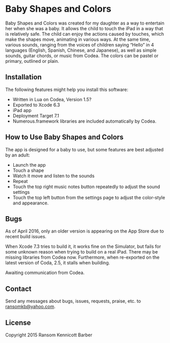 # Baby Shapes and Colors
Baby Shapes and Colors was created for my daughter as a way to entertain her when she was a baby. It allows the child to touch the iPad in a way that is relatively safe. The child can enjoy the actions caused by touches, which make the shapes move, animating in various ways. At the same time, various sounds, ranging from the voices of children saying “Hello” in 4 languages (English, Spanish, Chinese, and Japanese), as well as simple sounds, guitar chords, or music from Codea. The colors can be pastel or primary, outlined or plain.

## Installation
The following features might help you install this software:
- Written in Lua on Codea, Version 1.5?
- Exported to Xcode 6.3
- iPad app
- Deployment Target 7.1
- Numerous.framework libraries are included automatically by Codea.

## How to Use Baby Shapes and Colors
The app is designed for a baby to use, but some features are best adjusted by an adult:
- Launch the app
- Touch a shape
- Watch it move and listen to the sounds
- Repeat
- Touch the top right music notes button repeatedly to adjust the sound settings
- Touch the top left button from the settings page to adjust the color-style and appearance.

## Bugs
As of April 2016, only an older version is appearing on the App Store due to recent build issues.

When Xcode 7.3 tries to build it, it works fine on the Simulator, but fails for some unknown reason when trying to build on a real iPad. There may be missing libraries from Codea now. Furthermore, when re-exported on the latest version of Coda, 2.5, it stalls when building. 

Awaiting communication from Codea.

## Contact 
Send any messages about bugs, issues, requests, praise, etc. to ransomkb@yahoo.com.

## License
Copyright 2015 Ransom Kennicott Barber
